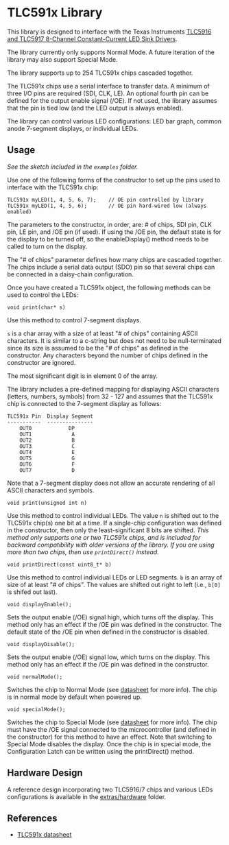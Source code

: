 TLC591x Library
====================

This library is designed to interface with the Texas Instruments [TLC5916 and TLC5917 8-Channel Constant-Current LED Sink Drivers][1].

The library currently only supports Normal Mode. A future iteration of the library may also support Special Mode.

The library supports up to 254 TLC591x chips cascaded together.

The TLC591x chips use a serial interface to transfer data. A minimum of three I/O pins are required (SDI, CLK, LE). An optional fourth pin can be defined for the output enable signal (/OE). If not used, the library assumes that the pin is tied low (and the LED output is always enabled).

The library can control various LED configurations: LED bar graph, common anode 7-segment displays, or individual LEDs.

Usage
-----
*See the sketch included in the `examples` folder.*

Use one of the following forms of the constructor to set up the pins used to interface with the TLC591x chip:

    TLC591x myLED(1, 4, 5, 6, 7);    // OE pin controlled by library
    TLC591x myLED(1, 4, 5, 6);       // OE pin hard-wired low (always enabled)

The parameters to the constructor, in order, are: # of chips, SDI pin, CLK pin, LE pin, and /OE pin (if used). If using the /OE pin, the default state is for the display to be turned off, so the enableDisplay() method needs to be called to turn on the display.

The "# of chips" parameter defines how many chips are cascaded together. The chips include a serial data output (SDO) pin so that several chips can be connected in a daisy-chain configuration.

Once you have created a TLC591x object, the following methods can be
used to control the LEDs:

    void print(char* s)
Use this method to control 7-segment displays.

`s` is a char array with a size of at least "# of chips" containing ASCII characters. It is similar to a c-string but does not need to be null-terminated since its size is assumed to be the "# of chips" as defined in the constructor. Any characters beyond the number of chips defined in the constructor are ignored.

The most significant digit is in element 0 of the array.

The library includes a pre-defined mapping for displaying ASCII characters (letters, numbers, symbols) from 32 - 127 and assumes that the TLC591x chip is connected to the 7-segment display as follows:

    TLC591x Pin  Display Segment
    -----------  ---------------
        OUT0            DP
        OUT1             A
        OUT2             B
        OUT3             C
        OUT4             E
        OUT5             G
        OUT6             F
        OUT7             D

Note that a 7-segment display does not allow an accurate rendering of all ASCII characters and symbols.

    void print(unsigned int n)
Use this method to control individual LEDs. The value `n` is shifted out to the TLC591x chip(s) one bit at a time. If a single-chip configuration was defined in the constructor, then only the least-significant 8 bits are shifted.
*This method only supports one or two TLC591x chips, and is included for backward compatibility with older versions of the library. If you are using more than two chips, then use `printDirect()` instead.*

    void printDirect(const uint8_t* b)
Use this method to control individual LEDs or LED segments. `b` is an array of size of at least "# of chips". The values are shifted out right to left (i.e., `b[0]` is shifed out last).

    void displayEnable();
Sets the output enable (/OE) signal high, which turns off the display. This method only has an effect if the /OE pin was defined in the constructor. The default state of the /OE pin when defined in the constructor is disabled.

    void displayDisable();  
Sets the output enable (/OE) signal low, which turns on the display. This method only has an effect if the /OE pin was defined in the constructor.  

    void normalMode();  
Switches the chip to Normal Mode (see [datasheet][1] for more info). The chip is in normal mode by default when powered up.

    void specialMode();  
Switches the chip to Special Mode (see [datasheet][1] for more info). The chip must have the /OE signal connected to the microcontroller (and defined in the constructor) for this method to have an effect. Note that switching to Special Mode disables the display. Once the chip is in special mode, the Configuration Latch can be written using the printDirect() method. 

Hardware Design
---------------
A reference design incorporating two TLC5916/7 chips and various LEDs configurations is available in the [extras/hardware][2] folder.

References
----------
+ [TLC591x datasheet][1]

[1]: http://www.ti.com/lit/ds/symlink/tlc5916.pdf
[2]: ./extras/hardware
